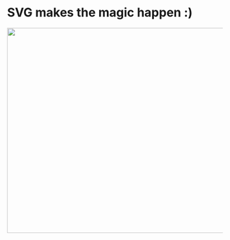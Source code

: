 # SVG makes the magic happen :)
<div>
    <img src="github_html.svg" width="840" height="480">
</div>